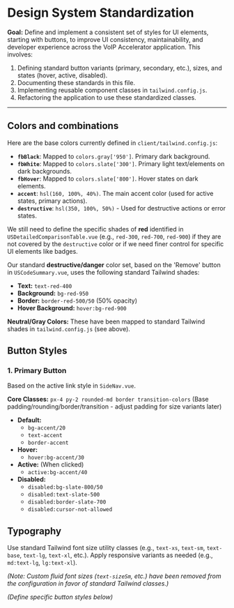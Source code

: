 # Design System Standardization

**Goal:** Define and implement a consistent set of styles for UI elements, starting with buttons, to improve UI consistency, maintainability, and developer experience across the VoIP Accelerator application. This involves:

1.  Defining standard button variants (primary, secondary, etc.), sizes, and states (hover, active, disabled).
2.  Documenting these standards in this file.
3.  Implementing reusable component classes in `tailwind.config.js`.
4.  Refactoring the application to use these standardized classes.

---

## Colors and combinations

Here are the base colors currently defined in `client/tailwind.config.js`:

- **`fbBlack`**: Mapped to `colors.gray['950']`. Primary dark background.
- **`fbWhite`**: Mapped to `colors.slate['300']`. Primary light text/elements on dark backgrounds.
- **`fbHover`**: Mapped to `colors.slate['800']`. Hover states on dark elements.
- **`accent`**: `hsl(160, 100%, 40%)`. The main accent color (used for active states, primary actions).
- **`destructive`**: `hsl(350, 100%, 50%)` - Used for destructive actions or error states.

We still need to define the specific shades of **red** identified in `USDetailedComparisonTable.vue` (e.g., `red-300`, `red-700`, `red-900`) if they are not covered by the `destructive` color or if we need finer control for specific UI elements like badges.

Our standard **destructive/danger** color set, based on the 'Remove' button in `USCodeSummary.vue`, uses the following standard Tailwind shades:

- **Text:** `text-red-400`
- **Background:** `bg-red-950`
- **Border:** `border-red-500/50` (50% opacity)
- **Hover Background:** `hover:bg-red-900`

**Neutral/Gray Colors:**
These have been mapped to standard Tailwind shades in `tailwind.config.js` (see above).

## Button Styles

### 1. Primary Button

Based on the active link style in `SideNav.vue`.

**Core Classes:** `px-4 py-2 rounded-md border transition-colors` (Base padding/rounding/border/transition - adjust padding for size variants later)

- **Default:**
  - `bg-accent/20`
  - `text-accent`
  - `border-accent`
- **Hover:**
  - `hover:bg-accent/30`
- **Active:** (When clicked)
  - `active:bg-accent/40`
- **Disabled:**
  - `disabled:bg-slate-800/50`
  - `disabled:text-slate-500`
  - `disabled:border-slate-700`
  - `disabled:cursor-not-allowed`

## Typography

Use standard Tailwind font size utility classes (e.g., `text-xs`, `text-sm`, `text-base`, `text-lg`, `text-xl`, etc.).
Apply responsive variants as needed (e.g., `md:text-lg`, `lg:text-xl`).

_(Note: Custom fluid font sizes (`text-sizeSm`, etc.) have been removed from the configuration in favor of standard Tailwind classes.)_

_(Define specific button styles below)_
